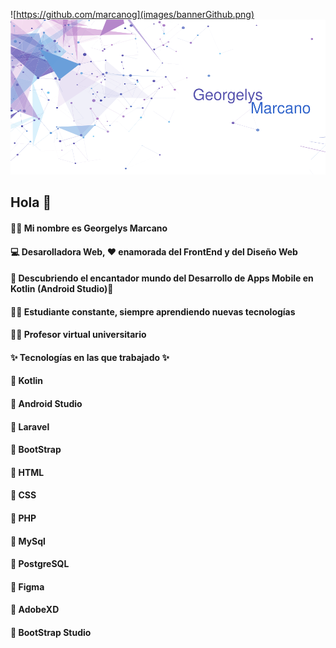![https://github.com/marcanog](images/bannerGithub.png) 
<picture>
  <source media="(prefers-color-scheme: dark)" srcset="images/bannerGithubB.png">
  <source media="(prefers-color-scheme: light)" srcset="images/bannerGithub.png">
  <img alt="Shows an illustrated sun in light mode and a moon with stars in dark mode." src="images/bannerGithub.png">
</picture>
## Hola 👋

#### 🙋‍♀️ Mi nombre es Georgelys Marcano 

#### 💻 Desarolladora Web, ❤️ enamorada del FrontEnd y del Diseño Web 

#### 📱 Descubriendo el encantador mundo del Desarrollo de Apps Mobile en Kotlin (Android Studio)🥰

#### 👩‍🎓 Estudiante constante, siempre aprendiendo nuevas tecnologías

#### 👩‍🏫 Profesor virtual universitario

#### ✨ **Tecnologías en las que trabajado** ✨
 #### :pushpin: Kotlin
 #### :pushpin: Android Studio
 #### :pushpin: Laravel
 #### :pushpin: BootStrap
 #### :pushpin: HTML
 #### :pushpin: CSS
 #### :pushpin: PHP
 #### :pushpin: MySql
 #### :pushpin: PostgreSQL
 #### :pushpin: Figma
 #### :pushpin: AdobeXD
 #### :pushpin: BootStrap Studio


<!--
**GMarcanoB/GMarcanoB** is a ✨ _special_ ✨ repository because its `README.md` (this file) appears on your GitHub profile.

Here are some ideas to get you started:

- 🔭 I’m currently working on ...
- 🌱 I’m currently learning ...
- 👯 I’m looking to collaborate on ...
- 🤔 I’m looking for help with ...
- 💬 Ask me about ...
- 📫 How to reach me: ...
- 😄 Pronouns: ...
- ⚡ Fun fact: ...
-->


[images/bannerGithub.png]: images/bannerGithub.png

